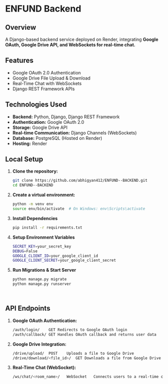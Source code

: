 #  ENFUND Backend

## Overview

A Django-based backend service deployed on Render, integrating **Google OAuth, Google Drive API, and WebSockets for real-time chat.**  


## Features

-  Google OAuth 2.0 Authentication  
-  Google Drive File Upload & Download  
-  Real-Time Chat with WebSockets  
-  Django REST Framework APIs 
## Technologies Used

- **Backend:** Python, Django, Django REST Framework  
- **Authentication:** Google OAuth 2.0  
- **Storage:** Google Drive API  
- **Real-time Communication:** Django Channels (WebSockets)  
- **Database:** PostgreSQL (Hosted on Render)  
- **Hosting:** Render  
##  Local Setup

1. **Clone the repository:**

    ```bash
    git clone https://github.com/abhigyan412/ENFUND--BACKEND.git
    cd ENFUND--BACKEND
2. **Create a virtual environment:**

   ```bash
   python -m venv env
   source env/bin/activate  # On Windows: env\Scripts\activate


3. **Install Dependencies**

     ```bash
     pip install -r requirements.txt

4. **Setup Environment Variables**

   ```bash
   SECRET_KEY=your_secret_key
   DEBUG=False
   GOOGLE_CLIENT_ID=your_google_client_id
   GOOGLE_CLIENT_SECRET=your_google_client_secret

5. **Run Migrations & Start Server**

   ```bash
   python manage.py migrate
   python manage.py runserver




##  API Endpoints
1. **Google OAuth Authentication:**
    ```bash
    /auth/login/	GET	Redirects to Google OAuth login
    /auth/callback/	GET	Handles OAuth callback and returns user data
2. **Google Drive Integration:**
    ```bash
    /drive/upload/	POST	Uploads a file to Google Drive
    /drive/download/<file_id>/	GET	Downloads a file from Google Drive
3. **Real-Time Chat (WebSocket):**
    ```bash
    /ws/chat/<room_name>/	WebSocket	Connects users to a real-time chat room











